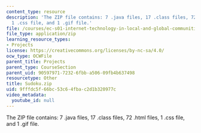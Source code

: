 ```yaml
---
content_type: resource
description: 'The ZIP file contains: 7 .java files, 17 .class files, 72 .html files,
  1 .css file, and 1 .gif file.'
file: /courses/ec-s01-internet-technology-in-local-and-global-communities-spring-2005-summer-2005/9fffdc5f66bc53c64fbac2d1b320977c_Sudoku.zip
file_type: application/zip
learning_resource_types:
- Projects
license: https://creativecommons.org/licenses/by-nc-sa/4.0/
ocw_type: OCWFile
parent_title: Projects
parent_type: CourseSection
parent_uid: 90597971-7232-6fbb-a506-09fb4b637498
resourcetype: Other
title: Sudoku.zip
uid: 9fffdc5f-66bc-53c6-4fba-c2d1b320977c
video_metadata:
  youtube_id: null
---
```

The ZIP file contains: 7 .java files, 17 .class files, 72 .html files, 1 .css file, and 1 .gif file.